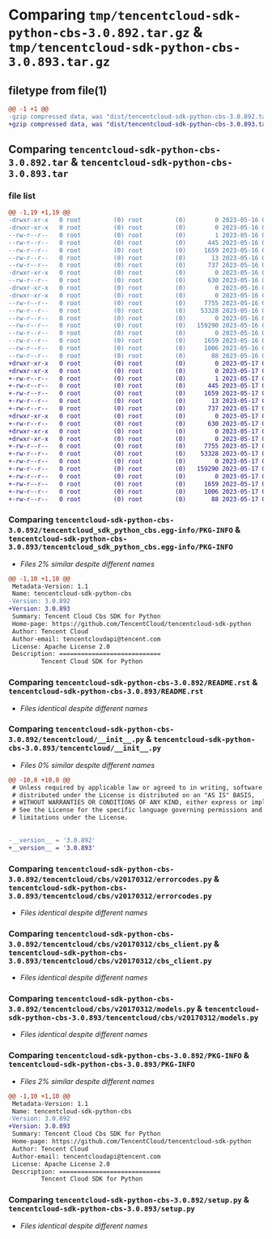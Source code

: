 # Comparing `tmp/tencentcloud-sdk-python-cbs-3.0.892.tar.gz` & `tmp/tencentcloud-sdk-python-cbs-3.0.893.tar.gz`

## filetype from file(1)

```diff
@@ -1 +1 @@
-gzip compressed data, was "dist/tencentcloud-sdk-python-cbs-3.0.892.tar", last modified: Tue May 16 00:30:27 2023, max compression
+gzip compressed data, was "dist/tencentcloud-sdk-python-cbs-3.0.893.tar", last modified: Wed May 17 03:25:08 2023, max compression
```

## Comparing `tencentcloud-sdk-python-cbs-3.0.892.tar` & `tencentcloud-sdk-python-cbs-3.0.893.tar`

### file list

```diff
@@ -1,19 +1,19 @@
-drwxr-xr-x   0 root         (0) root         (0)        0 2023-05-16 00:30:27.000000 tencentcloud-sdk-python-cbs-3.0.892/
-drwxr-xr-x   0 root         (0) root         (0)        0 2023-05-16 00:30:27.000000 tencentcloud-sdk-python-cbs-3.0.892/tencentcloud_sdk_python_cbs.egg-info/
--rw-r--r--   0 root         (0) root         (0)        1 2023-05-16 00:30:27.000000 tencentcloud-sdk-python-cbs-3.0.892/tencentcloud_sdk_python_cbs.egg-info/dependency_links.txt
--rw-r--r--   0 root         (0) root         (0)      445 2023-05-16 00:30:27.000000 tencentcloud-sdk-python-cbs-3.0.892/tencentcloud_sdk_python_cbs.egg-info/SOURCES.txt
--rw-r--r--   0 root         (0) root         (0)     1659 2023-05-16 00:30:27.000000 tencentcloud-sdk-python-cbs-3.0.892/tencentcloud_sdk_python_cbs.egg-info/PKG-INFO
--rw-r--r--   0 root         (0) root         (0)       13 2023-05-16 00:30:27.000000 tencentcloud-sdk-python-cbs-3.0.892/tencentcloud_sdk_python_cbs.egg-info/top_level.txt
--rw-r--r--   0 root         (0) root         (0)      737 2023-05-16 00:30:27.000000 tencentcloud-sdk-python-cbs-3.0.892/README.rst
-drwxr-xr-x   0 root         (0) root         (0)        0 2023-05-16 00:30:27.000000 tencentcloud-sdk-python-cbs-3.0.892/tencentcloud/
--rw-r--r--   0 root         (0) root         (0)      630 2023-05-16 00:30:27.000000 tencentcloud-sdk-python-cbs-3.0.892/tencentcloud/__init__.py
-drwxr-xr-x   0 root         (0) root         (0)        0 2023-05-16 00:30:27.000000 tencentcloud-sdk-python-cbs-3.0.892/tencentcloud/cbs/
-drwxr-xr-x   0 root         (0) root         (0)        0 2023-05-16 00:30:27.000000 tencentcloud-sdk-python-cbs-3.0.892/tencentcloud/cbs/v20170312/
--rw-r--r--   0 root         (0) root         (0)     7755 2023-05-16 00:30:27.000000 tencentcloud-sdk-python-cbs-3.0.892/tencentcloud/cbs/v20170312/errorcodes.py
--rw-r--r--   0 root         (0) root         (0)    53328 2023-05-16 00:30:27.000000 tencentcloud-sdk-python-cbs-3.0.892/tencentcloud/cbs/v20170312/cbs_client.py
--rw-r--r--   0 root         (0) root         (0)        0 2023-05-16 00:30:27.000000 tencentcloud-sdk-python-cbs-3.0.892/tencentcloud/cbs/v20170312/__init__.py
--rw-r--r--   0 root         (0) root         (0)   159290 2023-05-16 00:30:27.000000 tencentcloud-sdk-python-cbs-3.0.892/tencentcloud/cbs/v20170312/models.py
--rw-r--r--   0 root         (0) root         (0)        0 2023-05-16 00:30:27.000000 tencentcloud-sdk-python-cbs-3.0.892/tencentcloud/cbs/__init__.py
--rw-r--r--   0 root         (0) root         (0)     1659 2023-05-16 00:30:27.000000 tencentcloud-sdk-python-cbs-3.0.892/PKG-INFO
--rw-r--r--   0 root         (0) root         (0)     1006 2023-05-16 00:30:27.000000 tencentcloud-sdk-python-cbs-3.0.892/setup.py
--rw-r--r--   0 root         (0) root         (0)       88 2023-05-16 00:30:27.000000 tencentcloud-sdk-python-cbs-3.0.892/setup.cfg
+drwxr-xr-x   0 root         (0) root         (0)        0 2023-05-17 03:25:08.000000 tencentcloud-sdk-python-cbs-3.0.893/
+drwxr-xr-x   0 root         (0) root         (0)        0 2023-05-17 03:25:08.000000 tencentcloud-sdk-python-cbs-3.0.893/tencentcloud_sdk_python_cbs.egg-info/
+-rw-r--r--   0 root         (0) root         (0)        1 2023-05-17 03:25:08.000000 tencentcloud-sdk-python-cbs-3.0.893/tencentcloud_sdk_python_cbs.egg-info/dependency_links.txt
+-rw-r--r--   0 root         (0) root         (0)      445 2023-05-17 03:25:08.000000 tencentcloud-sdk-python-cbs-3.0.893/tencentcloud_sdk_python_cbs.egg-info/SOURCES.txt
+-rw-r--r--   0 root         (0) root         (0)     1659 2023-05-17 03:25:08.000000 tencentcloud-sdk-python-cbs-3.0.893/tencentcloud_sdk_python_cbs.egg-info/PKG-INFO
+-rw-r--r--   0 root         (0) root         (0)       13 2023-05-17 03:25:08.000000 tencentcloud-sdk-python-cbs-3.0.893/tencentcloud_sdk_python_cbs.egg-info/top_level.txt
+-rw-r--r--   0 root         (0) root         (0)      737 2023-05-17 03:25:08.000000 tencentcloud-sdk-python-cbs-3.0.893/README.rst
+drwxr-xr-x   0 root         (0) root         (0)        0 2023-05-17 03:25:08.000000 tencentcloud-sdk-python-cbs-3.0.893/tencentcloud/
+-rw-r--r--   0 root         (0) root         (0)      630 2023-05-17 03:25:08.000000 tencentcloud-sdk-python-cbs-3.0.893/tencentcloud/__init__.py
+drwxr-xr-x   0 root         (0) root         (0)        0 2023-05-17 03:25:08.000000 tencentcloud-sdk-python-cbs-3.0.893/tencentcloud/cbs/
+drwxr-xr-x   0 root         (0) root         (0)        0 2023-05-17 03:25:08.000000 tencentcloud-sdk-python-cbs-3.0.893/tencentcloud/cbs/v20170312/
+-rw-r--r--   0 root         (0) root         (0)     7755 2023-05-17 03:25:08.000000 tencentcloud-sdk-python-cbs-3.0.893/tencentcloud/cbs/v20170312/errorcodes.py
+-rw-r--r--   0 root         (0) root         (0)    53328 2023-05-17 03:25:08.000000 tencentcloud-sdk-python-cbs-3.0.893/tencentcloud/cbs/v20170312/cbs_client.py
+-rw-r--r--   0 root         (0) root         (0)        0 2023-05-17 03:25:08.000000 tencentcloud-sdk-python-cbs-3.0.893/tencentcloud/cbs/v20170312/__init__.py
+-rw-r--r--   0 root         (0) root         (0)   159290 2023-05-17 03:25:08.000000 tencentcloud-sdk-python-cbs-3.0.893/tencentcloud/cbs/v20170312/models.py
+-rw-r--r--   0 root         (0) root         (0)        0 2023-05-17 03:25:08.000000 tencentcloud-sdk-python-cbs-3.0.893/tencentcloud/cbs/__init__.py
+-rw-r--r--   0 root         (0) root         (0)     1659 2023-05-17 03:25:08.000000 tencentcloud-sdk-python-cbs-3.0.893/PKG-INFO
+-rw-r--r--   0 root         (0) root         (0)     1006 2023-05-17 03:25:08.000000 tencentcloud-sdk-python-cbs-3.0.893/setup.py
+-rw-r--r--   0 root         (0) root         (0)       88 2023-05-17 03:25:08.000000 tencentcloud-sdk-python-cbs-3.0.893/setup.cfg
```

### Comparing `tencentcloud-sdk-python-cbs-3.0.892/tencentcloud_sdk_python_cbs.egg-info/PKG-INFO` & `tencentcloud-sdk-python-cbs-3.0.893/tencentcloud_sdk_python_cbs.egg-info/PKG-INFO`

 * *Files 2% similar despite different names*

```diff
@@ -1,10 +1,10 @@
 Metadata-Version: 1.1
 Name: tencentcloud-sdk-python-cbs
-Version: 3.0.892
+Version: 3.0.893
 Summary: Tencent Cloud Cbs SDK for Python
 Home-page: https://github.com/TencentCloud/tencentcloud-sdk-python
 Author: Tencent Cloud
 Author-email: tencentcloudapi@tencent.com
 License: Apache License 2.0
 Description: ============================
         Tencent Cloud SDK for Python
```

### Comparing `tencentcloud-sdk-python-cbs-3.0.892/README.rst` & `tencentcloud-sdk-python-cbs-3.0.893/README.rst`

 * *Files identical despite different names*

### Comparing `tencentcloud-sdk-python-cbs-3.0.892/tencentcloud/__init__.py` & `tencentcloud-sdk-python-cbs-3.0.893/tencentcloud/__init__.py`

 * *Files 0% similar despite different names*

```diff
@@ -10,8 +10,8 @@
 # Unless required by applicable law or agreed to in writing, software
 # distributed under the License is distributed on an "AS IS" BASIS,
 # WITHOUT WARRANTIES OR CONDITIONS OF ANY KIND, either express or implied.
 # See the License for the specific language governing permissions and
 # limitations under the License.
 
 
-__version__ = '3.0.892'
+__version__ = '3.0.893'
```

### Comparing `tencentcloud-sdk-python-cbs-3.0.892/tencentcloud/cbs/v20170312/errorcodes.py` & `tencentcloud-sdk-python-cbs-3.0.893/tencentcloud/cbs/v20170312/errorcodes.py`

 * *Files identical despite different names*

### Comparing `tencentcloud-sdk-python-cbs-3.0.892/tencentcloud/cbs/v20170312/cbs_client.py` & `tencentcloud-sdk-python-cbs-3.0.893/tencentcloud/cbs/v20170312/cbs_client.py`

 * *Files identical despite different names*

### Comparing `tencentcloud-sdk-python-cbs-3.0.892/tencentcloud/cbs/v20170312/models.py` & `tencentcloud-sdk-python-cbs-3.0.893/tencentcloud/cbs/v20170312/models.py`

 * *Files identical despite different names*

### Comparing `tencentcloud-sdk-python-cbs-3.0.892/PKG-INFO` & `tencentcloud-sdk-python-cbs-3.0.893/PKG-INFO`

 * *Files 2% similar despite different names*

```diff
@@ -1,10 +1,10 @@
 Metadata-Version: 1.1
 Name: tencentcloud-sdk-python-cbs
-Version: 3.0.892
+Version: 3.0.893
 Summary: Tencent Cloud Cbs SDK for Python
 Home-page: https://github.com/TencentCloud/tencentcloud-sdk-python
 Author: Tencent Cloud
 Author-email: tencentcloudapi@tencent.com
 License: Apache License 2.0
 Description: ============================
         Tencent Cloud SDK for Python
```

### Comparing `tencentcloud-sdk-python-cbs-3.0.892/setup.py` & `tencentcloud-sdk-python-cbs-3.0.893/setup.py`

 * *Files identical despite different names*

